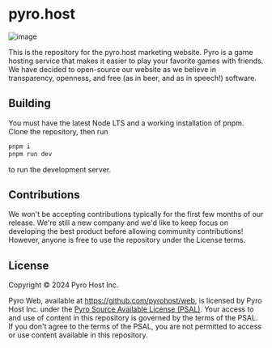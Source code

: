 # pyro.host
![image](https://github.com/pyrohost/web/assets/52982404/aeb0bae5-72eb-4cb5-a0c9-b43d310ee90a)

This is the repository for the pyro.host marketing website. Pyro is a game hosting service that makes it easier to play your favorite games with friends. We have decided to open-source our website as we believe in transparency, openness, and free (as in beer, and as in speech!) software.

## Building
You must have the latest Node LTS and a working installation of pnpm. Clone the repository, then run
```sh
pnpm i
pnpm run dev
```
to run the development server.

## Contributions
We won't be accepting contributions typically for the first few months of our release. We're still a new company and we'd like to keep focus on developing the best product before allowing community contributions! However, anyone is free to use the repository under the License terms.

## License
Copyright © 2024 Pyro Host Inc.

Pyro Web, available at https://github.com/pyrohost/web, is licensed by Pyro Host Inc. under the [Pyro Source Available License (PSAL)](https://github.com/pyrohost/legal/blob/main/licenses/PSAL.md). Your access to and use of content in this repository is governed by the terms of the PSAL. If you don't agree to the terms of the PSAL, you are not permitted to access or use content available in this repository.
